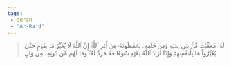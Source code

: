 ```yaml
---
tags: 
 - quran 
 - "Ar-Ra'd"
---
```


> لَهُۥ مُعَقِّبَٰتٞ مِّنۢ بَيۡنِ يَدَيۡهِ وَمِنۡ خَلۡفِهِۦ يَحۡفَظُونَهُۥ مِنۡ أَمۡرِ ٱللَّهِۗ إِنَّ ٱللَّهَ لَا يُغَيِّرُ مَا بِقَوۡمٍ حَتَّىٰ يُغَيِّرُواْ مَا بِأَنفُسِهِمۡۗ وَإِذَآ أَرَادَ ٱللَّهُ بِقَوۡمٖ سُوٓءٗا فَلَا مَرَدَّ لَهُۥۚ وَمَا لَهُم مِّن دُونِهِۦ مِن وَالٍ
